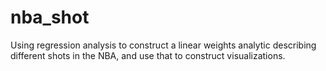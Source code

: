# nba_shot
Using regression analysis to construct a linear weights analytic describing different shots in the NBA, and use that to construct visualizations. 
